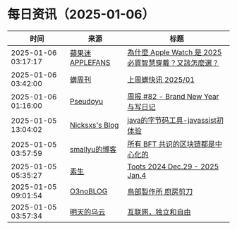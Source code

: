 ﻿# 每日资讯（2025-01-06）

|时间|来源|标题|
|---|---|---|
|2025-01-06 03:17:17|[蘋果迷 APPLEFANS](https://applefans.today/feed/)|[為什麼 Apple Watch 是 2025 必買智慧穿戴？又該怎麼選？](https://applefans.today/2025-01-why-buy-apple-watch/)|
|2025-01-06 03:42:00|[蠎周刊](https://weekly.pychina.org/feeds/all.atom.xml)|[上周蠎快讯 2025/01](https://weekly.pychina.org/pyrecap/pyrw-2501.html)|
|2025-01-06 01:16:00|[Pseudoyu](https://www.pseudoyu.com/zh/index.xml)|[周报 #82 - Brand New Year 与写日记](https://www.pseudoyu.com/zh/2025/01/06/weekly_review_82/)|
|2025-01-05 13:04:02|[Nicksxs's Blog](https://nicksxs.me/atom.xml)|[java的字节码工具-javassist初体验](https://nicksxs.me/2025/01/05/java%E7%9A%84%E5%AD%97%E8%8A%82%E7%A0%81%E5%B7%A5%E5%85%B7-javassist%E5%88%9D%E4%BD%93%E9%AA%8C/)|
|2025-01-05 03:57:59|[smallyu的博客](https://smallyu.net/atom.xml)|[所有 BFT 共识的区块链都是中心化的](https://smallyu.net/2025/01/05/%E6%89%80%E6%9C%89-BFT-%E5%85%B1%E8%AF%86%E7%9A%84%E5%8C%BA%E5%9D%97%E9%93%BE%E9%83%BD%E6%98%AF%E4%B8%AD%E5%BF%83%E5%8C%96%E7%9A%84/)|
|2025-01-05 05:35:27|[素生](http://z.arlmy.me/atom.xml)|[Toots 2024 Dec.29 - 2025 Jan.4](http://z.arlmy.me/posts/MastodonArchives/2025/MastodonTootsArchives_20250104/)|
|2025-01-05 09:01:54|[O3noBLOG](https://feeds.feedburner.com/othree)|[鳥部製作所 廚房剪刀](https://blog.othree.net/log/2025/01/05/toribe-kitchen-scissor/)|
|2025-01-05 03:57:34|[明天的乌云](https://blog.xlab.app/atom.xml)|[互联网，独立和自由](https://blog.xlab.app/p/79551010/)|
